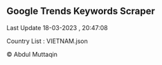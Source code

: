 

## Google Trends Keywords Scraper 
 
Last Update 18-03-2023 , 20:47:08

Country List :
VIETNAM.json



© Abdul Muttaqin 
